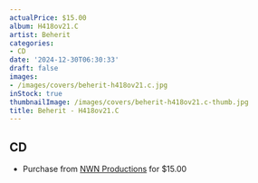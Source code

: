 ```yaml
---
actualPrice: $15.00
album: H418ov21.C
artist: Beherit
categories:
- CD
date: '2024-12-30T06:30:33'
draft: false
images:
- /images/covers/beherit-h418ov21.c.jpg
inStock: true
thumbnailImage: /images/covers/beherit-h418ov21.c-thumb.jpg
title: Beherit - H418ov21.C
---
```


## CD
* Purchase from [NWN Productions](http://shop.nwnprod.com/index.php?route=product/product&path=93&product_id=59017&sort=pd.name&order=ASC) for $15.00
